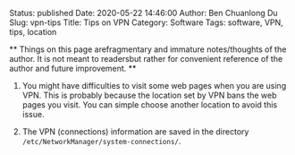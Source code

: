 Status: published
Date: 2020-05-22 14:46:00
Author: Ben Chuanlong Du
Slug: vpn-tips
Title: Tips on VPN 
Category: Software
Tags: software, VPN, tips, location

**
Things on this page arefragmentary and immature notes/thoughts of the author.
It is not meant to readersbut rather for convenient reference of the author and future improvement.
**


1. You might have difficulties to visit some web pages
    when you are using VPN. 
    This is probably because the location set by VPN bans 
    the web pages you visit.
    You can simple choose another location to avoid this issue.

2. The VPN (connections) information are saved in the directory 
    `/etc/NetworkManager/system-connections/`.
